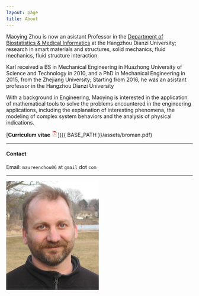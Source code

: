 ```yaml
---
layout: page
title: About
---
```


Maoying Zhou is now an asistant Professor in the
[Department of Biostatistics &amp; Medical Informatics](http://www.biostat.wisc.edu)
at the Hangzhou Dianzi University;
research in smart materials and structures, solid mechanics, fluid mechanics,
fluid structure interaction.

Karl received a BS in Mechanical Engineering in
Huazhong University of Science and Technology
in 2010, and a
PhD in Mechanical Engineering in 2015,
from the Zhejiang University;
Starting from 2016, he was an asistant professor in
the Hangzhou Dianzi University

With a background in Engineering, Maoying is interested in
the application of mathematical tools to solve the problems
encountered in the engineering applications, including the
explanation of interesting phenomena, the modeling of complex
system behaviors and the analysis of physical indications.

[**Curriculum vitae** ![CV as pdf](pdf-icon.png)]({{ BASE_PATH }}/assets/broman.pdf)


---

#### Contact


Email: `maureenchou06` at `gmail` dot `com`<br>

---

[![Karl Broman](../assets/pics/karl_2014-03-30_smcrop.jpg)](../assets/pics/karl_2014-03-30_crop.jpg)
